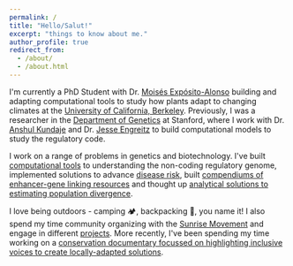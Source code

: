 ```yaml
---
permalink: /
title: "Hello/Salut!"
excerpt: "things to know about me."
author_profile: true
redirect_from: 
  - /about/
  - /about.html
---
```


I'm currently a PhD Student with Dr. [Moisés Expósito-Alonso](https://www.moisesexpositoalonso.org/) building and adapting computational tools to study how plants adapt to changing climates at the [University of California, Berkeley](https://ib.berkeley.edu/). Previously, I was a researcher in the [Department of Genetics](https://med.stanford.edu/genetics.html) at Stanford, where I work with Dr. [Anshul Kundaje](https://sites.google.com/site/anshulkundaje/) and Dr. [Jesse Engreitz](https://www.engreitzlab.org/) to build computational models to study the regulatory code. 

I work on a range of problems in genetics and biotechnology. I've built [computational tools](http://kmualim.github.io/publications/2020-05-01-abc) to understanding the non-coding regulatory genome, implemented solutions to advance [disease risk](http://kmualim.github.io/publications/2021-05-01-diseaserisk), built [compendiums of enhancer-gene linking resources](https://www.biorxiv.org/content/10.1101/2023.11.09.563812v1) and thought up [analytical solutions to estimating population divergence](http://kmualim.github.io/publications/2021-05-01-popgen). 

I love being outdoors - camping 🏕️, backpacking 🌲, you name it! I also spend my time community organizing with the [Sunrise Movement](https://www.sunrisemovement.org/green-new-deal/) and engage in different
[projects](https://kmualim.github.io/publications/). More recently, I've been spending my time working on a [conservation documentary focussed on highlighting inclusive voices to create locally-adapted solutions](https://ethicsinsociety.stanford.edu/tech-ethics/ethics-society-and-technology-hub/2022-collaborative-research-projects).





 





